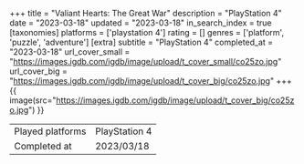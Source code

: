 +++
title = "Valiant Hearts: The Great War"
description = "PlayStation 4"
date = "2023-03-18"
updated = "2023-03-18"
in_search_index = true
[taxonomies]
platforms = ['playstation 4']
rating = []
genres = ['platform', 'puzzle', 'adventure']
[extra]
subtitle = "PlayStation 4"
completed_at = "2023-03-18"
url_cover_small = "https://images.igdb.com/igdb/image/upload/t_cover_small/co25zo.jpg"
url_cover_big = "https://images.igdb.com/igdb/image/upload/t_cover_big/co25zo.jpg"
+++
{{ image(src="https://images.igdb.com/igdb/image/upload/t_cover_big/co25zo.jpg") }}

|              |            |
| ------------ | ---------- |
| Played platforms    | PlayStation 4 |
| Completed at | 2023/03/18 |

